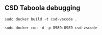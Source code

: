## CSD Taboola debugging

```
sudo docker build -t csd-vscode .
```

```
sudo docker run -d -p 8989:8989 csd-vscode
```